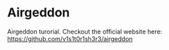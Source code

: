 # Airgeddon
Airgeddon turorial.
Checkout the official website here: https://github.com/v1s1t0r1sh3r3/airgeddon

